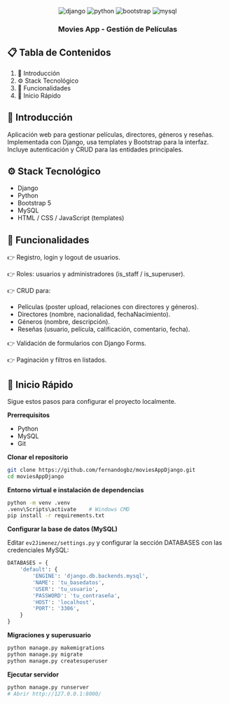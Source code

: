 <div align="center">
  <div>
    <img src="https://img.shields.io/badge/-Django-black?style=for-the-badge&logo=django&logoColor=white&color=092E20" alt="django" />
    <img src="https://img.shields.io/badge/-Python-black?style=for-the-badge&logoColor=white&logo=python&color=3776AB" alt="python" />
    <img src="https://img.shields.io/badge/-Bootstrap-black?style=for-the-badge&logoColor=white&logo=bootstrap&color=563D7C" alt="bootstrap" />
    <img src="https://img.shields.io/badge/-MySQL-black?style=for-the-badge&logoColor=white&logo=mysql&color=4479A1" alt="mysql" />
  </div>

  <h3 align="center">Movies App - Gestión de Películas</h3>
</div>

## 📋 Tabla de Contenidos

1. 🤖 Introducción
2. ⚙️ Stack Tecnológico
3. 🔋 Funcionalidades
4. 🤸 Inicio Rápido


## 🤖 Introducción

Aplicación web para gestionar películas, directores, géneros y reseñas. Implementada con Django, usa templates y Bootstrap para la interfaz. Incluye autenticación y CRUD para las entidades principales.


## ⚙️ Stack Tecnológico

- Django
- Python
- Bootstrap 5
- MySQL
- HTML / CSS / JavaScript (templates)


## 🔋 Funcionalidades

👉 Registro, login y logout de usuarios.

👉 Roles: usuarios y administradores (is_staff / is_superuser).

👉 CRUD para:
- Películas (poster upload, relaciones con directores y géneros).
- Directores (nombre, nacionalidad, fechaNacimiento).
- Géneros (nombre, descripción).
- Reseñas (usuario, película, calificación, comentario, fecha).

👉 Validación de formularios con Django Forms.

👉 Paginación y filtros en listados.


## 🤸 Inicio Rápido

Sigue estos pasos para configurar el proyecto localmente.

**Prerrequisitos**

- Python
- MySQL
- Git

**Clonar el repositorio**

```bash
git clone https://github.com/fernandogbz/moviesAppDjango.git
cd moviesAppDjango
```

**Entorno virtual e instalación de dependencias**

```bash
python -m venv .venv
.venv\Scripts\activate    # Windows CMD
pip install -r requirements.txt
```

**Configurar la base de datos (MySQL)**

Editar `ev2Jimenez/settings.py` y configurar la sección DATABASES con las credenciales MySQL:

```py
DATABASES = {
    'default': {
        'ENGINE': 'django.db.backends.mysql',
        'NAME': 'tu_basedatos',
        'USER': 'tu_usuario',
        'PASSWORD': 'tu_contraseña',
        'HOST': 'localhost',
        'PORT': '3306',
    }
}
```

**Migraciones y superusuario**

```bash
python manage.py makemigrations
python manage.py migrate
python manage.py createsuperuser
```

**Ejecutar servidor**

```bash
python manage.py runserver
# Abrir http://127.0.0.1:8000/
```



